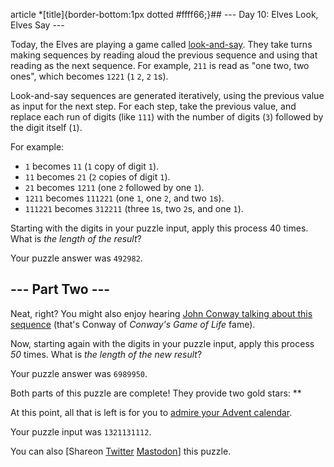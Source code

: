 
article \*[title]{border-bottom:1px dotted #ffff66;}## --- Day 10: Elves Look, Elves Say ---

Today, the Elves are playing a game called [look-and-say](https://en.wikipedia.org/wiki/Look-and-say_sequence). They take turns making sequences by reading aloud the previous sequence and using that reading as the next sequence. For example, `211` is read as "one two, two ones", which becomes `1221` (`1` `2`, `2` `1`s).


Look-and-say sequences are generated iteratively, using the previous value as input for the next step. For each step, take the previous value, and replace each run of digits (like `111`) with the number of digits (`3`) followed by the digit itself (`1`).


For example:


* `1` becomes `11` (`1` copy of digit `1`).
* `11` becomes `21` (`2` copies of digit `1`).
* `21` becomes `1211` (one `2` followed by one `1`).
* `1211` becomes `111221` (one `1`, one `2`, and two `1`s).
* `111221` becomes `312211` (three `1`s, two `2`s, and one `1`).


Starting with the digits in your puzzle input, apply this process 40 times. What is *the length of the result*?



Your puzzle answer was `492982`.

## --- Part Two ---

Neat, right? You might also enjoy hearing [John Conway talking about this sequence](https://www.youtube.com/watch?v=ea7lJkEhytA) (that's Conway of *Conway's Game of Life* fame).


Now, starting again with the digits in your puzzle input, apply this process *50* times. What is *the length of the new result*?



Your puzzle answer was `6989950`.

Both parts of this puzzle are complete! They provide two gold stars: \*\*


At this point, all that is left is for you to [admire your Advent calendar](/2015).


Your puzzle input was `1321131112`.


You can also [Shareon
 [Twitter](https://twitter.com/intent/tweet?text=I%27ve+completed+%22Elves+Look%2C+Elves+Say%22+%2D+Day+10+%2D+Advent+of+Code+2015&url=https%3A%2F%2Fadventofcode%2Ecom%2F2015%2Fday%2F10&related=ericwastl&hashtags=AdventOfCode)
[Mastodon](javascript:void(0);)] this puzzle.


